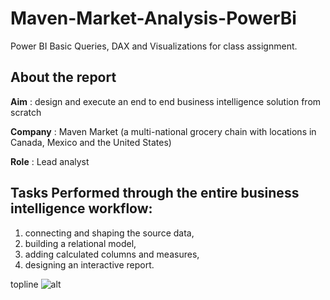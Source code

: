 # Maven-Market-Analysis-PowerBi

Power BI Basic Queries, DAX and Visualizations for class assignment.

## About the report

**Aim** : design and execute an end to end business intelligence solution from scratch

**Company** : Maven Market (a multi-national grocery chain with locations in Canada, Mexico and the United States)

**Role** : Lead analyst

## Tasks Performed through the entire business intelligence workflow: 

1) connecting and shaping the source data, 
2) building a relational model, 
3) adding calculated columns and measures, 
4) designing an interactive report.

topline ![alt](https://github.com/MinhTin29/Maven-Market-Analysis-PowerBi/assets/104016398/c9f005a8-0236-4e26-8130-3d3ca713141c)
